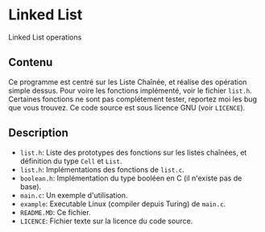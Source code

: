# Linked List #
Linked List operations

## Contenu ##
Ce programme est centré sur les Liste Chaînée, et réalise des opération simple dessus. Pour voire les fonctions implémenté, voir le fichier `list.h`. Certaines fonctions ne sont pas complétement tester, reportez moi les bug que vous trouvez.
Ce code source est sous licence GNU (voir `LICENCE`).

## Description ##
* `list.h`: Liste des prototypes des fonctions sur les listes chaînées, et définition du type `Cell` et `List`.
* `list.h`: Implémentations des fonctions de `list.c`.
* `boolean.h`: Implémentation du type booléen en C (il n'existe pas de base).
* `main.c`: Un exemple d'utilisation.
* `example`: Executable Linux (compiler depuis Turing) de `main.c`.
* `README.MD`: Ce fichier.
* `LICENCE`: Fichier texte sur la licence du code source.
